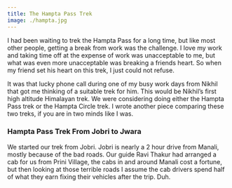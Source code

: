```yaml
---
title: The Hampta Pass Trek
image: ./hampta.jpg
---
```



I had been waiting to trek the Hampta Pass for a long time, but like most other people, getting a break from work was the challenge. I love my work and taking time off at the expense of work was unacceptable to me, but what was even more unacceptable was breaking a friends heart. So when my friend set his heart on this trek, I just could not refuse.

It was that lucky phone call during one of my busy work days from Nikhil that got me thinking of a suitable trek for him. This would be Nikhil’s first high altitude Himalayan trek. We were considering doing either the Hampta Pass trek or the Hampta Circle trek. I wrote another piece comparing these two treks, if you are in two minds like I was.

### Hampta Pass Trek From Jobri to Jwara

We started our trek from Jobri. Jobri is nearly a 2 hour drive from Manali, mostly because of the bad roads. Our guide Ravi Thakur had arranged a cab for us from Prini Village, the cabs in and around Manali cost a fortune, but then looking at those terrible roads I assume the cab drivers spend half of what they earn fixing their vehicles after the trip. Duh.
